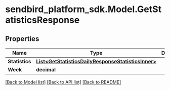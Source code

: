 
# sendbird_platform_sdk.Model.GetStatisticsResponse

## Properties

Name | Type | Description | Notes
------------ | ------------- | ------------- | -------------
**Statistics** | [**List&lt;GetStatisticsDailyResponseStatisticsInner&gt;**](GetStatisticsDailyResponseStatisticsInner.md) |  | [optional] 
**Week** | **decimal** |  | [optional] 

[[Back to Model list]](../README.md#documentation-for-models)
[[Back to API list]](../README.md#documentation-for-api-endpoints)
[[Back to README]](../README.md)

